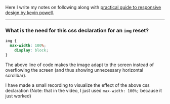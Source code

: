 Here I write my notes on following along with [practical guide to responsive design by kevin powell](https://youtu.be/x4u1yp3Msao).
_____
### What is the need for this css declaration for an `img` reset?

```css
img {
  max-width: 100%;
	display: block;
}
```

The above line of code makes the image adapt to the screen instead of overflowing the screen (and thus showing unnecessary horizontal scrollbar).

I have made a small recording to visualize the effect of the above css declaration (Note: that in the video, I just used `max-width: 100%;` because it just worked)